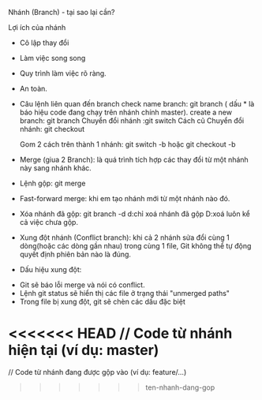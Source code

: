 Nhánh (Branch) - tại sao lại cần?

Lợi ích của nhánh

- Cô lập thay đổi
- Làm việc song song
- Quy trình làm việc rõ ràng.
- An toàn.

- Câu lệnh liên quan đến branch
  check name branch: git branch ( dấu \* là báo hiệu code đang chạy trên nhánh chính master).
  create a new branch: git branch <ten-nhanh>
  Chuyển đổi nhánh :git switch <ten-nhanh>
  Cách cũ Chuyển đổi nhánh: git checkout <ten-nhanh>

  Gom 2 cách trên thành 1 nhánh: git switch -b <ten-nhanh> hoặc git checkout -b <ten-nhanh>

- Merge (giua 2 Branch): là quá trình tích hợp các thay đổi từ một nhánh này sang nhánh khác.
- Lệnh gộp: git merge <ten-nhanh-can-gop>
- Fast-forward merge: khi em tạo nhánh mới từ một nhánh nào đó.
- Xóa nhánh đã gộp: git branch -d <ten-nhanh>
  d:chỉ xoá nhánh đã gộp
  D:xoá luôn kể cả việc chưa gộp.

- Xung đột nhánh (Conflict branch): khi cả 2 nhánh sửa đổi cùng 1 dòng(hoặc các dòng gần nhau) trong cùng 1 file, Git không thể tự động quyết định phiên bản nào là đúng.
- Dấu hiệu xung đột:

* Git sẽ báo lỗi merge và nói có conflict.
* Lệnh git status sẽ hiển thị các file ở trạng thái "unmerged paths"
* Trong file bị xung đột, git sẽ chèn các dấu đặc biệt

<<<<<<< HEAD
// Code từ nhánh hiện tại (ví dụ: master)
=======
// Code từ nhánh đang được gộp vào (ví dụ: feature/...)

> > > > > > > ten-nhanh-dang-gop
